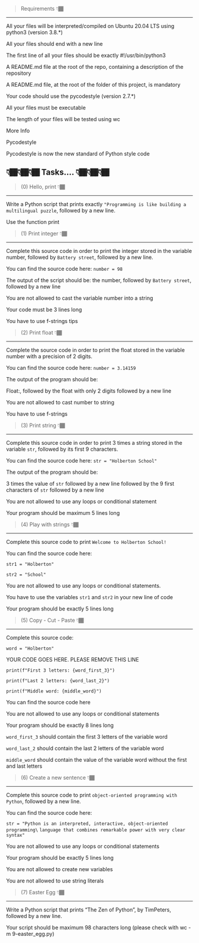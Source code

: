>Requirements 👇🏾
---

All your files will be interpreted/compiled on Ubuntu 20.04 LTS using python3 (version 3.8.*)

All your files should end with a new line

The first line of all your files should be exactly #!/usr/bin/python3

A README.md file at the root of the repo, containing a description of the repository

A README.md file, at the root of the folder of this project, is mandatory

Your code should use the pycodestyle (version 2.7.*)

All your files must be executable

The length of your files will be tested using wc

More Info

Pycodestyle

Pycodestyle is now the new standard of Python style code


👇🏾👇🏾👇🏾 Tasks.... 👇🏾👇🏾👇🏾
---

>(0) Hello, print 👇🏾
---

Write a Python script that prints exactly `"Programming is like building a multilingual puzzle`, followed by a new line.

Use the function print

>(1) Print integer 👇🏾
---

Complete this source code in order to print the integer stored in the variable number, followed by `Battery street`, followed by a new line.

You can find the source code here: `number = 98`

The output of the script should be:
the number, followed by `Battery street`,
followed by a new line

You are not allowed to cast the variable number into a string

Your code must be 3 lines long

You have to use f-strings tips

>(2) Print float 👇🏾
---

Complete the source code in order to print the float stored in the variable number with a precision of 2 digits.

You can find the source code here: `number = 3.14159`

The output of the program should be:

Float:, followed by the float with only 2 digits
followed by a new line

You are not allowed to cast number to string

You have to use f-strings

>(3) Print string 👇🏾
---

Complete this source code in order to print 3 times a string stored in the variable `str`, followed by its first 9 characters.

You can find the source code here: `str = "Holberton School"`


The output of the program should be:

3 times the value of `str`
followed by a new line
followed by the 9 first characters of `str`
followed by a new line

You are not allowed to use any loops or conditional statement

Your program should be maximum 5 lines long

>(4) Play with strings 👇🏾
---

Complete this source code to print `Welcome to Holberton School!`

You can find the source code here:

`str1 = "Holberton"`

`str2 = "School"`

You are not allowed to use any loops or conditional statements.

You have to use the variables `str1` and `str2` in your new line of code

Your program should be exactly 5 lines long

>(5) Copy - Cut - Paste 👇🏾
---

Complete this source code:

`word = "Holberton"`

YOUR CODE GOES HERE. PLEASE REMOVE THIS LINE

`print(f"First 3 letters: {word_first_3}")`

`print(f"Last 2 letters: {word_last_2}")`

`print(f"Middle word: {middle_word}")`

You can find the source code here

You are not allowed to use any loops or conditional statements

Your program should be exactly 8 lines long

`word_first_3` should contain the first 3 letters of the variable word

`word_last_2` should contain the last 2 letters of the variable word

`middle_word` should contain the value of the variable word without the first and last letters

>(6) Create a new sentence 👇🏾
---

Complete this source code to print `object-oriented programming with Python`, followed by a new line.

You can find the source code here:

`str = "Python is an interpreted, interactive, object-oriented programming\`
 `language that combines remarkable power with very clear syntax"`

You are not allowed to use any loops or conditional statements

Your program should be exactly 5 lines long

You are not allowed to create new variables

You are not allowed to use string literals

>(7) Easter Egg 👇🏾
---

Write a Python script that prints “The Zen of Python”, by TimPeters, followed by a new line.

Your script should be maximum 98 characters long (please check with wc -m 9-easter_egg.py)